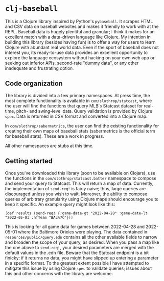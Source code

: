 # `clj-baseball`

This is a Clojure library inspired by Python's `pybaseball`. It scrapes HTML and CSV data on baseball websites and makes it friendly to work with at the REPL. Baseball data is hugely plentiful and granular; I think it makes for an excellent match with a data-driven language like Clojure. My intention in building this library (besides having fun) is to offer a way for users to learn Clojure with abundant real world data. Even if the sport of baseball does not interest you, its ready-to-use data provides an excellent opportunity to explore the language ecosystem without hacking on your own web app or seeking out inferior APIs, second-rate "dummy data", or any other inadequate and frustrating option.

## Code organization

The library is divided into a few primary namespaces. At press time, the most complete functionality is available in `com/slothrop/statcast`, where the user will find the functions that query MLB's Statcast dataset for real-time, pitch- and swing-level data. Query validation is provided by Clojure `spec`. Data is returned in CSV format and converted into a Clojure map. 

In `com/slothrop/sabermetrics`, the user can find the existing functionality for creating their own maps of baseball stats (sabermetrics is the official term for baseball stats). These are a work in progress.

All other namespaces are stubs at this time.

## Getting started

Once you've downloaded this library (soon to be available on Clojars), use the functions in the `com/slothrop/statcast.batter` namespace to compose and send your query to Statcast. This will return a map of data. Currently, the implementation of `send-req!` is fairly naive; thus, large queries are discouraged unless you wish to wait. Moreover, the ability to compose queries of arbitrary granularity using Clojure maps should encourage you to keep it specific. An example query might look like this:

```
(def results (send-req! {:game-date-gt "2022-04-28" :game-date-lt "2022-05-01 :hfTeam "BAL%7C"}))
```

This is looking for all game data for games between 2022-04-28 and 2022-05-01 where the Baltimore Orioles were playing. The data contained in `resources/public/query.edn` contains all the other available fields to narrow and broaden the scope of your query, as desired. When you pass a map like the one above to `send-req!`, your desired parameters are merged with the default values in the .edn file. Beware that the Statcast endpoint is a bit finicky: if it returns no data, you might have slipped up entering a parameter in a specific format. To the greatest extent possible I have attempted to mitigate this issue by using Clojure `spec` to validate queries; issues about this and other concerns with the library are welcome. 